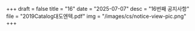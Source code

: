 +++
draft = false
title = "16"
date = "2025-07-07"
desc = "16번째 공지사항"
file = "2019Catalog대도엔텍.pdf"
img = "/images/cs/notice-view-pic.png"
+++
